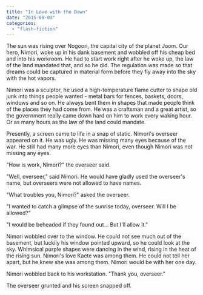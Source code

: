```yaml
---
title: "In Love with the Dawn"
date: "2015-08-03"
categories: 
  - "flash-fiction"
---
```


The sun was rising over Nogoori, the capital city of the planet Joom. Our hero, Nimori, woke up in his dank basement and wobbled off his cheap bed and into his workroom. He had to start work right after he woke up, the law of the land mandated that, and so he did. The regulation was made so that dreams could be captured in material form before they fly away into the sky with the hot vapors.

Nimori was a sculptor, he used a high-temperature flame cutter to shape old junk into things people wanted - metal bars for fences, baskets, doors, windows and so on. He always bent them in shapes that made people think of the places they had come from. He was a craftsman and a great artist, so the government really came down hard on him to work every waking hour. Or as many hours as the law of the land could mandate.

Presently, a screen came to life in a snap of static. Nimori's overseer appeared on it. He was ugly. He was missing many eyes because of the war. He still had many more eyes than Nimori, even though Nimori was not missing any eyes.

"How is work, Nimori?" the overseer said.

"Well, overseer," said Nimori. He would have gladly used the overseer's name, but overseers were not allowed to have names.

"What troubles you, Nimori?" asked the overseer.

"I wanted to catch a glimpse of the sunrise today, overseer. Will I be allowed?"

"I would be beheaded if they found out... But I'll allow it."

Nimori wobbled over to the window. He could not see much out of the basement, but luckily his window pointed upward, so he could look at the sky. Whimsical purple shapes were dancing in the wind, rising in the heat of the rising sun. Nimori's love Kaete was among them. He could not tell her apart, but he knew she was among them. Nimori would be with her one day.

Nimori wobbled back to his workstation. "Thank you, overseer."

The overseer grunted and his screen snapped off.
